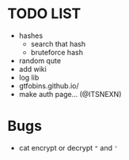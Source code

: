 # TODO LIST
- hashes
  - search that hash
  - bruteforce hash
- random qute
- add wiki
- log lib
- gtfobins.github.io/
- make auth page... (@ITSNEXN)

# Bugs
- cat encrypt or decrypt `"` and `'`

